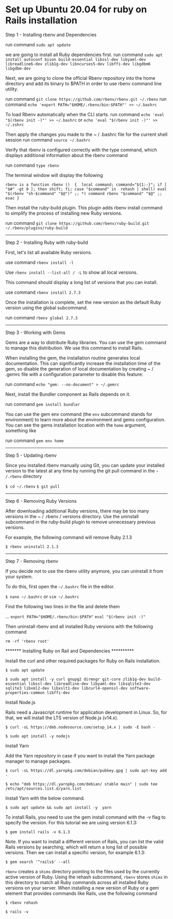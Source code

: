 # Set up Ubuntu 20.04 for ruby on Rails installation

Step 1 - Installing rbenv and Dependencies

run command `sudo apt update`

we are going to install all Ruby dependencies first.
run command `sudo apt install autoconf bison build-essential libssl-dev libyaml-dev libreadline6-dev zlib1g-dev libncurses5-dev libffi-dev libgdbm6 libgdbm-dev`

Next, we are going to clone the official Rbenv repository into the home directory and add its binary to $PATH in order to use rbenv command line utility.



run command `git clone https://github.com/rbenv/rbenv.git ~/.rbenv`
run command `echo 'export PATH="$HOME/.rbenv/bin:$PATH"' >> ~/.bashrc`



To load Rbenv automatically when the CLI starts.
run command `echo 'eval "$(rbenv init -)"' >> ~/.bashrc` or `echo 'eval "$(rbenv init -)"' >> ~/.zshrc`


Then apply the changes you made to the ~ / .bashrc file for the current shell session
run command `source ~/.bashrc`


Verify that rbenv is configured correctly with the type command, which displays additional information about the rbenv command

run command `type rbenv`

The terminal window will display the following

`rbenv is a function
rbenv () 
{ 
    local command;
    command="${1:-}";
    if [ "$#" -gt 0 ]; then
        shift;
    fi;
    case "$command" in 
        rehash | shell)
            eval "$(rbenv "sh-$command" "$@")"
        ;;
        *)
            command rbenv "$command" "$@"
        ;;
    esac
}
`


Then install the ruby-build plugin. This plugin adds rbenv install command to simplify the process of installing new Ruby versions.


run command `git clone https://github.com/rbenv/ruby-build.git ~/.rbenv/plugins/ruby-build`

******************************************************************************************************************************************

Step 2 - Installing Ruby with ruby-build


First, let's list all available Ruby versions.

use command `rbenv install -l`

Use `rbenv install --list-all / -L` to show all local versions.



This command should display a long list of versions that you can install.

use command `rbenv install 2.7.3`

Once the installation is complete, set the new version as the default Ruby version using the global subcommand.

run command `rbenv global 2.7.3`

********************************************************************************************************************************************


Step 3 - Working with Gems

Gems are a way to distribute Ruby libraries. You can use the gem command to manage this distribution. We use this command to install Rails.

When installing the gem, the installation routine generates local documentation. This can significantly increase the installation time of the gem, so disable the generation of local documentation by creating ~ / .gemrc file with a configuration parameter to disable this feature:


run command `echo "gem: --no-document" > ~/.gemrc`


Next, install the Bundler component as Rails depends on it.


run command `gem install bundler`


You can use the gem env command (the `env` subcommand stands for environment) to learn more about the environment and gems configuration. You can see the gems installation location with the `home` argument, something like


run command `gem env home`


*******************************************************************************************************************************************


Step 5 - Updating rbenv

Since you installed rbenv manually using Git, you can update your installed version to the latest at any time by running the git pull command in the `~ /.rbenv` directory


`$ cd ~/.rbenv`
`$ git pull`


*****************************************************************************************************************************************


Step 6 - Removing Ruby Versions

After downloading additional Ruby versions, there may be too many versions in the ~ / .rbenv / versions directory. Use the uninstall subcommand in the ruby-build plugin to remove unnecessary previous versions.

For example, the following command will remove Ruby 2.1.3


`$ rbenv uninstall 2.1.3`


******************************************************************************************************************************************


Step 7 - Removing rbenv

If you decide not to use the rbenv utility anymore, you can uninstall it from your system.

To do this, first open the `~/.bashrc` file in the editor.

`$ nano ~/.bashrc` or `vim ~/.bashrc`

Find the following two lines in the file and delete them

...
`export PATH="$HOME/.rbenv/bin:$PATH"`
`eval "$(rbenv init -)"`


Then uninstall rbenv and all installed Ruby versions with the following command

`rm -rf 'rbenv root'`


******* Installing Ruby on Rail and Dependencies **********


Install the curl and other required packages for Ruby on Rails installation.

`$ sudo apt update`

`$ sudo apt install -y curl gnupg2 dirmngr git-core zlib1g-dev build-essential libssl-dev libreadline-dev libyaml-dev libsqlite3-dev sqlite3 libxml2-dev libxslt1-dev libcurl4-openssl-dev software-properties-common libffi-dev`


Install Node.js

Rails need a Javascript runtime for application development in Linux. So, for that, we will install the LTS version of Node.js (v14.x).

`$ curl -sL https://deb.nodesource.com/setup_14.x | sudo -E bash -`

`$ sudo apt install -y nodejs`


Install Yarn

Add the Yarn repository in case if you want to install the Yarn package manager to manage packages.


`$ curl -sL https://dl.yarnpkg.com/debian/pubkey.gpg | sudo apt-key add -`

`$ echo "deb https://dl.yarnpkg.com/debian/ stable main" | sudo tee /etc/apt/sources.list.d/yarn.list`



Install Yarn with the below command.


`$ sudo apt update && sudo apt install -y  yarn`


To install Rails, you need to use the gem install command with the -v flag to specify the version. For this tutorial we are using version 6.1.3:


`$ gem install rails -v 6.1.3`


Note. If you want to install a different version of Rails, you can list the valid Rails versions by searching, which will return a long list of possible versions. Then we can install a specific version, for example 6.1.3:

`$ gem search '^rails$' --all`


`rbenv` creates a `shims` directory pointing to the files used by the currently active version of Ruby. Using the rehash subcommand, `rbenv` stores `shims` in this directory to match all Ruby commands across all installed Ruby versions on your server. When installing a new version of Ruby or a gem element that provides commands like Rails, use the following command



`$ rbenv rehash`

`$ rails -v`


